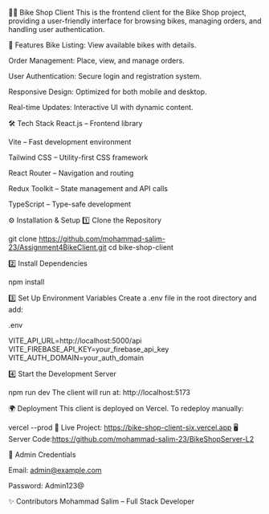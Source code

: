 🚴‍♂️ Bike Shop Client
This is the frontend client for the Bike Shop project, providing a user-friendly interface for browsing bikes, managing orders, and handling user authentication.

🌟 Features
Bike Listing: View available bikes with details.

Order Management: Place, view, and manage orders.

User Authentication: Secure login and registration system.

Responsive Design: Optimized for both mobile and desktop.

Real-time Updates: Interactive UI with dynamic content.

🛠 Tech Stack
React.js – Frontend library

Vite – Fast development environment

Tailwind CSS – Utility-first CSS framework

React Router – Navigation and routing

Redux Toolkit – State management and API calls

TypeScript – Type-safe development

⚙️ Installation & Setup
1️⃣ Clone the Repository


git clone https://github.com/mohammad-salim-23/Assignment4BikeClient.git
cd bike-shop-client

2️⃣ Install Dependencies

npm install

3️⃣ Set Up Environment Variables
Create a .env file in the root directory and add:

.env

VITE_API_URL=http://localhost:5000/api
VITE_FIREBASE_API_KEY=your_firebase_api_key
VITE_AUTH_DOMAIN=your_auth_domain

4️⃣ Start the Development Server


npm run dev
The client will run at: http://localhost:5173

🌍 Deployment
This client is deployed on Vercel.
To redeploy manually:

vercel --prod
🔗 Live Project: https://bike-shop-client-six.vercel.app
🖥️ Server Code:https://github.com/mohammad-salim-23/BikeShopServer-L2

🔐 Admin Credentials

Email: admin@example.com

Password: Admin123@

✨ Contributors
Mohammad Salim – Full Stack Developer
